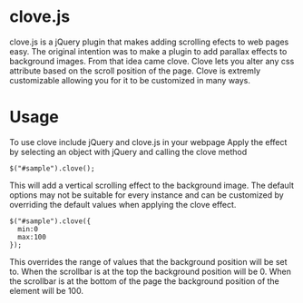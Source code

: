 clove.js
========
clove.js is a jQuery plugin that makes adding scrolling efects to web pages easy. The original intention was to make a plugin to add parallax effects to background images. From that idea came clove. Clove lets you alter any css attribute based on the scroll position of the page. Clove is extremly customizable allowing you for it to be customized in many ways.

Usage
========
To use clove include jQuery and clove.js in your webpage
Apply the effect by selecting an object with jQuery and calling the clove method

```
$("#sample").clove();
```

This will add a vertical scrolling effect to the background image.
The default options may not be suitable for every instance and can be customized by overriding the default values when applying the clove effect.

```
$("#sample").clove({
  min:0
  max:100
});
```

This overrides the range of values that the background position will be set to. When the scrollbar is at the top the background position will be 0. When the scrollbar is at the bottom of the page the background position of the element will be 100.

